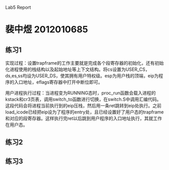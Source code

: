 Lab5 Report
# 裴中煜 2012010685

## 练习1

实现过程：设置trapframe的工作主要就是完成各个段寄存器的初始化，还有初始化进程使用的栈结构以及起始地址等上下文结构。将cs设置为USER_CS，ds,es,ss均设为USER_DS，使其拥有用户特权级。esp为用户栈的顶端，eip为程序的入口地址，eflags寄存器中打开中断位即可。

用户进程执行过程：当进程变为RUNNING态时，proc_run函数会载入进程的kstack和cr3页表，调用switch_to函数进行切换，在switch.S中调用汇编代码。这段代码会将进程当前执行到的eip压栈，然后用一条ret跳转到eip处执行。之前load_icode已经把eip设为了程序的entry处，且已经设置好了用户态的trapframe和对应的段寄存器。这样执行完ret以后跳到用户程序的入口地址执行，其就工作在用户态。

## 练习2

## 练习3
